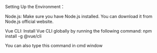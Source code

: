 Setting Up the Environment： 

Node.js: Make sure you have Node.js installed. You can download it from Node.js official website.

Vue CLI: Install Vue CLI globally by running the following command: npm install -g @vue/cli

You can also type this command in cmd window
